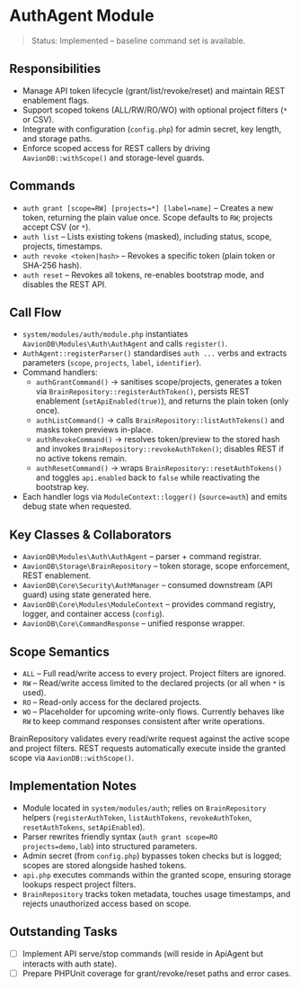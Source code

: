 # AuthAgent Module

> Status: Implemented – baseline command set is available.

## Responsibilities
- Manage API token lifecycle (grant/list/revoke/reset) and maintain REST enablement flags.
- Support scoped tokens (ALL/RW/RO/WO) with optional project filters (`*` or CSV).
- Integrate with configuration (`config.php`) for admin secret, key length, and storage paths.
- Enforce scoped access for REST callers by driving `AavionDB::withScope()` and storage-level guards.

## Commands
- `auth grant [scope=RW] [projects=*] [label=name]` – Creates a new token, returning the plain value once. Scope defaults to `RW`; projects accept CSV (or `*`).
- `auth list` – Lists existing tokens (masked), including status, scope, projects, timestamps.
- `auth revoke <token|hash>` – Revokes a specific token (plain token or SHA-256 hash).
- `auth reset` – Revokes all tokens, re-enables bootstrap mode, and disables the REST API.

## Call Flow
- `system/modules/auth/module.php` instantiates `AavionDB\Modules\Auth\AuthAgent` and calls `register()`.  
- `AuthAgent::registerParser()` standardises `auth ...` verbs and extracts parameters (`scope`, `projects`, `label`, `identifier`).  
- Command handlers:  
  - `authGrantCommand()` → sanitises scope/projects, generates a token via `BrainRepository::registerAuthToken()`, persists REST enablement (`setApiEnabled(true)`), and returns the plain token (only once).  
  - `authListCommand()` → calls `BrainRepository::listAuthTokens()` and masks token previews in-place.  
  - `authRevokeCommand()` → resolves token/preview to the stored hash and invokes `BrainRepository::revokeAuthToken()`; disables REST if no active tokens remain.  
  - `authResetCommand()` → wraps `BrainRepository::resetAuthTokens()` and toggles `api.enabled` back to `false` while reactivating the bootstrap key.  
- Each handler logs via `ModuleContext::logger()` (`source=auth`) and emits debug state when requested.

## Key Classes & Collaborators
- `AavionDB\Modules\Auth\AuthAgent` – parser + command registrar.  
- `AavionDB\Storage\BrainRepository` – token storage, scope enforcement, REST enablement.  
- `AavionDB\Core\Security\AuthManager` – consumed downstream (API guard) using state generated here.  
- `AavionDB\Core\Modules\ModuleContext` – provides command registry, logger, and container access (`config`).  
- `AavionDB\Core\CommandResponse` – unified response wrapper.

## Scope Semantics
- `ALL` – Full read/write access to every project. Project filters are ignored.
- `RW` – Read/write access limited to the declared projects (or all when `*` is used).
- `RO` – Read-only access for the declared projects.
- `WO` – Placeholder for upcoming write-only flows. Currently behaves like `RW` to keep command responses consistent after write operations.

BrainRepository validates every read/write request against the active scope and project filters. REST requests automatically execute inside the granted scope via `AavionDB::withScope()`.

## Implementation Notes
- Module located in `system/modules/auth`; relies on `BrainRepository` helpers (`registerAuthToken`, `listAuthTokens`, `revokeAuthToken`, `resetAuthTokens`, `setApiEnabled`).
- Parser rewrites friendly syntax (`auth grant scope=RO projects=demo,lab`) into structured parameters.
- Admin secret (from `config.php`) bypasses token checks but is logged; scopes are stored alongside hashed tokens.
- `api.php` executes commands within the granted scope, ensuring storage lookups respect project filters.
- `BrainRepository` tracks token metadata, touches usage timestamps, and rejects unauthorized access based on scope.

## Outstanding Tasks
- [ ] Implement API serve/stop commands (will reside in ApiAgent but interacts with auth state).
- [ ] Prepare PHPUnit coverage for grant/revoke/reset paths and error cases.
